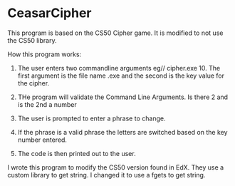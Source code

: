 # CeasarCipher
This program is based on the CS50 Cipher game. It is modified to not use the CS50 library.

How this program works:

  1. The user enters two commandline arguments eg// cipher.exe 10. The first argument is the file name .exe and the second
     is the key value for the cipher.
  
  2. THe program will validate the Command Line Arguments. Is there 2 and is the 2nd a number
  
  3. The user is prompted to enter a phrase to change.
  
  4. If the phrase is a valid phrase the letters are switched based on the key number entered.
  
  5. The code is then printed out to the user.
  
  I wrote this program to modify the CS50 version found in EdX. They use a custom library to get string. I changed it to use a fgets
  to get string.
